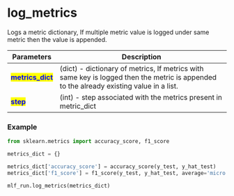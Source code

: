 # log\_metrics

Logs a metric dictionary, If multiple metric value is logged under same metric then the value is appended.

| Parameters                                         | Description                                                                                                                             |
| -------------------------------------------------- | --------------------------------------------------------------------------------------------------------------------------------------- |
| <mark style="color:blue;">**metrics\_dict**</mark> | (dict) - dictionary of metrics, If metrics with same key is logged then the metric is appended to the already existing value in a list. |
| <mark style="color:blue;">**step**</mark> | (int) - step associated with the metrics present in metric_dict |
### Example

```python
from sklearn.metrics import accuracy_score, f1_score

metrics_dict = {}

metrics_dict['accuracy_score'] = accuracy_score(y_test, y_hat_test)
metrics_dict['f1_score'] = f1_score(y_test, y_hat_test, average='micro')

mlf_run.log_metrics(metrics_dict)
```
